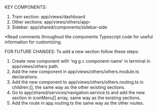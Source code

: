 KEY COMPONENTS:
1. Tram section: app/views/dashboard
2. Other sections: app/views/others/app-<nomeSezione>
3. Sidebar: app/shared/components/sidebar-side

*Read comments throughout the components Typescript code for useful information for customizing.

FOR FUTURE CHANGES:
  To add a new section follow these steps:
  1. Create new component with 'ng g c component-name' in terminal in app/views/others path.
  2. Add the new component in app/views/others/others.module.ts declarations.
  3. Add the new component to app/views/others/others.routing.ts in children:[], the same way as the other existing sections.
  4. Go to app/shared/services/navigation.service.ts and add the new section in iconMenu[] array, same way as the existing sections.
  5. Add the route in app.routing.ts the same way as the other routes.